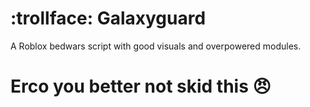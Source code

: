 # :trollface: Galaxyguard

A Roblox bedwars script with good visuals and overpowered modules.

# Erco you better not skid this :angry:

